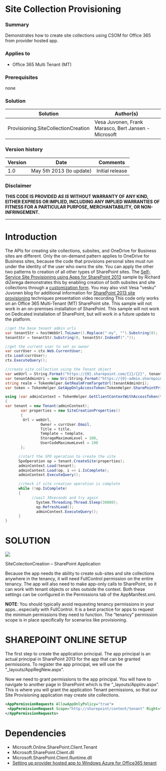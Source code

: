 # Site Collection Provisioning #

### Summary ###
Demonstrates how to create site collections using CSOM for Office 365 from provider hosted app.

### Applies to ###
-  Office 365 Multi Tenant (MT)

### Prerequisites ###
none

### Solution ###
Solution | Author(s)
---------|----------
Provisioning.SiteCollectionCreation | Vesa Juvonen, Frank Marasco, Bert Jansen - Microsoft

### Version history ###
Version  | Date | Comments
---------| -----| --------
1.0  | May 5th 2013 (to update) | Initial release

### Disclaimer ###
**THIS CODE IS PROVIDED *AS IS* WITHOUT WARRANTY OF ANY KIND, EITHER EXPRESS OR IMPLIED, INCLUDING ANY IMPLIED WARRANTIES OF FITNESS FOR A PARTICULAR PURPOSE, MERCHANTABILITY, OR NON-INFRINGEMENT.**


----------

# Introduction #
The APIs for creating site collections, subsites, and OneDrive for Business sites are different. Only the on-demand pattern applies to OneDrive for Business sites, because the code that provisions personal sites must run under the identity of the user who owns the site. You can apply the other two patterns to creation of all other types of SharePoint sites. The [Self-Service Site Provisioning using Apps for SharePoint 2013](http://blogs.msdn.com/b/richard_dizeregas_blog/archive/2013/04/04/self-service-site-provisioning-using-apps-for-sharepoint-2013.aspx) sample by Richard diZerega demonstrates this by enabling creation of both subsites and site collections through a [customization form](http://blogs.msdn.com/b/richard_dizeregas_blog/archive/2013/04/04/self-service-site-provisioning-using-apps-for-sharepoint-2013.aspx). You may also visit Vesa "vesku" Juvonen blog for additional information  for [SharePoint 2013 site provisioning](http://blogs.msdn.com/b/vesku/archive/2014/03/02/sharepoint-online-solution-pack-for-branding-and-provisioning-released.aspx) techniques presentation video recording
This code only works on an Office 365 Multi-Tenant (MT) SharePoint site. This sample will not work in an on-premises installation of SharePoint. This sample will not work on Dedicated installation of SharePoint, but will work in a future update to the platform.


```C#
//get the base tenant admin urls
var tenantStr = hostWebUrl.ToLower().Replace("-my", "").Substring(8);
tenantStr = tenantStr.Substring(0, tenantStr.IndexOf("."));

//get the current user to set as owner
var currUser = ctx.Web.CurrentUser;
ctx.Load(currUser);
ctx.ExecuteQuery();

//create site collection using the Tenant object
var webUrl = String.Format("https://{0}.sharepoint.com/{1}/{2}", tenantStr, "sites", url);
var tenantAdminUri = new Uri(String.Format("https://{0}-admin.sharepoint.com", tenantStr));
string realm = TokenHelper.GetRealmFromTargetUrl(tenantAdminUri);
var token = TokenHelper.GetAppOnlyAccessToken(TokenHelper.SharePointPrincipal, tenantAdminUri.Authority, realm).AccessToken;

using (var adminContext = TokenHelper.GetClientContextWithAccessToken(tenantAdminUri.ToString(), token))
{
var tenant = new Tenant(adminContext);
       var properties = new SiteCreationProperties()
       {
       	Url = webUrl,
             	Owner = currUser.Email,
             	Title = title,
             	Template = template,
             	StorageMaximumLevel = 100,
             	UserCodeMaximumLevel = 100
       };

      //start the SPO operation to create the site
      SpoOperation op = tenant.CreateSite(properties);
      adminContext.Load(tenant);
      adminContext.Load(op, i => i.IsComplete);
      adminContext.ExecuteQuery();

      //check if site creation operation is complete
      while (!op.IsComplete)
      {
      		//wait 30seconds and try again
              System.Threading.Thread.Sleep(30000);
              op.RefreshLoad();
              adminContext.ExecuteQuery();
      }
}

```

# SOLUTION #
![](http://i.imgur.com/6i04oFS.png)

SiteColectionCreation – SharePoint Application 

Because the app needs the ability to create sub-sites and site collections anywhere in the tenancy, it will need FullControl permission on the entire tenancy.  The app will also need to make app-only calls to SharePoint, so it can work with tenant objects or sites outside the context.  Both these settings can be configured in the Permissions tab of the AppManifest.xml.

**NOTE**: You should typically avoid requesting tenancy permissions in your apps…especially with FullControl.  It is a best practice for apps to request the minimum permissions they need to function.  The “tenancy” permission scope is in place specifically for scenarios like provisioning.  


# SHAREPOINT ONLINE SETUP #
The first step to create the application principal. The app principal is an actual principal in SharePoint 2013 for the app that can be granted permissions.  To register the app principal, we will use the “_layouts/AppRegNew.aspx”. 

Now we need to grant permissions to the app principal.  You will have to navigate to another page in SharePoint which is the “_layouts/AppInv.aspx”. This is where you will grant the application Tenant permissions, so that our Site Provisioning application may create site collections.

```XML
<AppPermissionRequests AllowAppOnlyPolicy="true">
 <AppPermissionRequest Scope="http://sharepoint/content/tenant" Right="FullControl" />
</AppPermissionRequests>
```

# Dependencies #

- Microsoft.Online.SharePoint.Client.Tenant
- Microsoft.SharePoint.Client.dll
- Microsoft.SharePoint.Client.Runtime.dll
- [Setting up provider hosted app to Windows Azure for Office365 tenant](http://blogs.msdn.com/b/vesku/archive/2013/11/25/setting-up-provider-hosted-app-to-windows-azure-for-office365-tenant.aspx)


